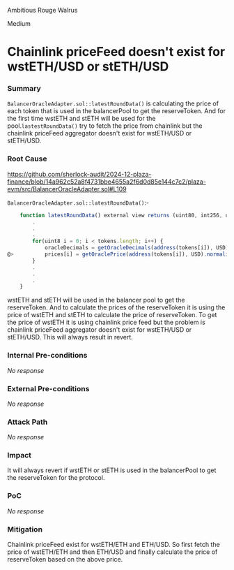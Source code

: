 Ambitious Rouge Walrus

Medium

# Chainlink priceFeed doesn't exist for wstETH/USD or stETH/USD

### Summary

`BalancerOracleAdapter.sol::latestRoundData()` is calculating the price of each token that is used in the balancerPool to get the reserveToken. And for the first time wstETH and stETH will be used for the pool.`lastestRoundData()` try to fetch the price from chainlink but the chainlink priceFeed aggregator doesn't exist for wstETH/USD or stETH/USD.

### Root Cause

https://github.com/sherlock-audit/2024-12-plaza-finance/blob/14a962c52a8f4731bbe4655a2f6d0d85e144c7c2/plaza-evm/src/BalancerOracleAdapter.sol#L109

`BalancerOracleAdapter.sol::latestRoundData()`:-

```javascript
    function latestRoundData() external view returns (uint80, int256, uint256, uint256, uint80) {
        .
        .
        .
        for(uint8 i = 0; i < tokens.length; i++) {
            oracleDecimals = getOracleDecimals(address(tokens[i]), USD);
@>          prices[i] = getOraclePrice(address(tokens[i]), USD).normalizeAmount(oracleDecimals, decimals);
        }
        .
        .
        .
    }
```

wstETH and stETH will be used in the balancer pool to get the reserveToken. And to calculate the prices of the reserveToken it is using the price of wstETH and stETH to calculate the price of reserveToken. To get the price of wstETH it is using chainlink price feed but the problem is chainlink priceFeed aggregator doesn't exist for wstETH/USD or stETH/USD. This will always result in revert.

### Internal Pre-conditions

_No response_

### External Pre-conditions

_No response_

### Attack Path

_No response_

### Impact

It will always revert if wstETH or stETH is used in the balancerPool to get the reserveToken for the protocol.

### PoC

_No response_

### Mitigation

Chainlink priceFeed exist for wstETH/ETH and ETH/USD. So first fetch the price of wstETH/ETH and then ETH/USD and finally calculate the price of reserveToken based on the above price.

